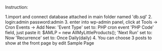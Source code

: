 Instruction:

1.import and connect database attached in main folder named 'db.sql'
2. login:admin 
   password:admin
3. enter into wp-admin panel, click at Tools -> Cron Events -> Add New:
    'Event Type' set to: PHP cron event
    'PHP Code' field, just paste it: $AMLP = new AllMyLittleProducts();
    'Next Run' set to: Now
    'Recurrence' set to: Once Daily(daily)
4. You can choose 3 posts to show at the front page by edit Sample Page

    
    
